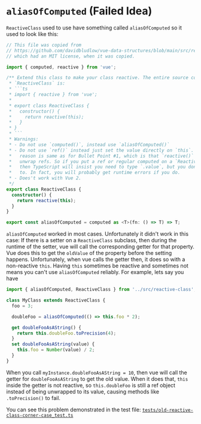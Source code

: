 # `aliasOfComputed` (Failed Idea)

`ReactiveClass` used to use have something called `aliasOfComputed` so it used to look like this:

````ts
// This file was copied from
// https://github.com/davidbludlow/vue-data-structures/blob/main/src/reactive-class.ts
// which had an MIT license, when it was copied.

import { computed, reactive } from 'vue';

/** Extend this class to make your class reactive. The entire source code of
 * `ReactiveClass` is:
 * ```ts
 * import { reactive } from 'vue';
 *
 * export class ReactiveClass {
 *   constructor() {
 *     return reactive(this);
 *   }
 * }
 * ```
 * Warnings:
 * - Do not use `computed()`, instead use `aliasOfComputed()`
 * - Do not use `ref()` instead just set the value directly on `this`. The
 *   reason is same as for Bullet Point #1, which is that `reactive()` will
 *   unwrap refs. So if you put a ref or regular computed on a `ReactiveClass`
 *   then TypeScript will insist you need to type `.value`, but you don't need
 *   to. In fact, you will probably get runtime errors if you do.
 * - Does't work with Vue 2.
 */
export class ReactiveClass {
  constructor() {
    return reactive(this);
  }
}

export const aliasOfComputed = computed as <T>(fn: () => T) => T;
````

`aliasOfComputed` worked in most cases. Unfortunately it didn't work in this case: If there is a setter on a `ReactiveClass` subclass, then during the runtime of the setter, vue will call the corresponding getter for that property. Vue does this to get the `oldValue` of the property before the setting happens. Unfortunately, when vue calls the getter then, it does so with a non-reactive `this`. Having `this` sometimes be reactive and sometimes not means you can't use `aliasOfComputed` reliably. For example, lets say you have

```ts
import { aliasOfComputed, ReactiveClass } from '../src/reactive-class';

class MyClass extends ReactiveClass {
  foo = 3;

  doubleFoo = aliasOfComputed(() => this.foo * 2);

  get doubleFooAsAString() {
    return this.doubleFoo.toPrecision(4);
  }
  set doubleFooAsAString(value) {
    this.foo = Number(value) / 2;
  }
}
```

When you call `myInstance.doubleFooAsAString = 10`, then vue will call the getter for `doubleFooAsAString` to get the old value. When it does that, `this` inside the getter is not reactive, so `this.doubleFoo` is still a ref object instead of being unwrapped to its value, causing methods like `.toPrecision()` to fail.

You can see this problem demonstrated in the test file: [`tests/old-reactive-class-corner-case_test.ts`](../tests/old-reactive-class-corner-case_test.ts)
